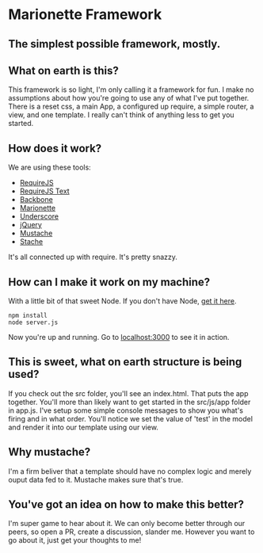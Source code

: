 Marionette Framework
====================
The simplest possible framework, mostly.
---
## What on earth is this?
This framework is so light, I'm only calling it a framework for fun. I make no assumptions about how you're going to use any of what I've put together. There is a reset css, a main App, a configured up require, a simple router, a view, and one template. I really can't think of anything less to get you started.

## How does it work?
We are using these tools:

  * [RequireJS](https://github.com/jrburke/requirejs)
  * [RequireJS Text](https://github.com/requirejs/text)
  * [Backbone](https://github.com/jashkenas/backbone)
  * [Marionette](https://github.com/marionettejs/backbone.marionette)
  * [Underscore](https://github.com/jashkenas/underscore)
  * [jQuery](https://github.com/jquery/jquery)
  * [Mustache](https://github.com/mustache/mustache)
  * [Stache](http://github.com/jfparadis/requirejs-mustache)

It's all connected up with require. It's pretty snazzy.

## How can I make it work on my machine?
With a little bit of that sweet Node. If you don't have Node, [get it here](https://nodejs.org/download/).

    npm install
    node server.js

Now you're up and running. Go to [localhost:3000](http://localhost:3000) to see it in action.

## This is sweet, what on earth structure is being used?
If you check out the src folder, you'll see an index.html. That puts the app together. You'll more than likely want to get started in the src/js/app folder in app.js. I've setup some simple console messages to show you what's firing and in what order. You'll notice we set the value of 'test' in the model and render it into our template using our view.

## Why mustache?
I'm a firm beliver that a template should have no complex logic and merely ouput data fed to it. Mustache makes sure that's true.

## You've got an idea on how to make this better?
I'm super game to hear about it. We can only become better through our peers, so open a PR, create a discussion, slander me. However you want to go about it, just get your thoughts to me!
